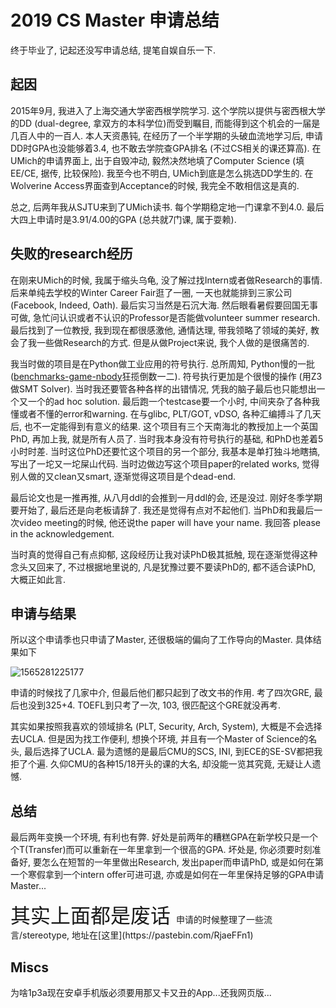 # 2019 CS Master 申请总结

终于毕业了, 记起还没写申请总结, 提笔自娱自乐一下.



## 起因

2015年9月, 我进入了上海交通大学密西根学院学习. 这个学院以提供与密西根大学的DD (dual-degree, 拿双方的本科学位)而受到瞩目, 而能得到这个机会的一届是几百人中的一百人. 本人天资愚钝, 在经历了一个半学期的头破血流地学习后, 申请DD时GPA也没能够着3.4, 也不敢去学院查GPA排名 (不过CS相关的课还算高). 在UMich的申请界面上, 出于自毁冲动, 毅然决然地填了Computer Science (填EE/CE, 据传, 比较保险). 我至今也不明白, UMich到底是怎么挑选DD学生的. 在Wolverine Access界面查到Acceptance的时候, 我完全不敢相信这是真的.



总之, 后两年我从SJTU来到了UMich读书. 每个学期稳定地一门课拿不到4.0. 最后大四上申请时是3.91/4.00的GPA (总共就7门课, 属于耍赖).



## 失败的research经历

在刚来UMich的时候, 我属于缩头乌龟, 没了解过找Intern或者做Research的事情. 后来单纯去学校的Winter Career Fair逛了一圈, 一天也就能排到三家公司 (Facebook, Indeed, Oath). 最后实习当然是石沉大海. 然后眼看暑假要回国无事可做, 急忙问认识或者不认识的Professor是否能做volunteer summer research. 最后找到了一位教授, 我到现在都很感激他, 通情达理, 带我领略了领域的美好, 教会了我一些做Research的方式. 但是从做Project来说, 我个人做的是很痛苦的. 



我当时做的项目是在Python做工业应用的符号执行. 总所周知, Python慢的一批 ([benchmarks-game-nbody](https://benchmarksgame-team.pages.debian.net/benchmarksgame/performance/nbody.html)狂揽倒数一二). 符号执行更加是个很慢的操作 (用Z3做SMT Solver). 当时我还要管各种各样的出错情况, 凭我的脑子最后也只能想出一个又一个的ad hoc solution. 最后跑一个testcase要一个小时, 中间夹杂了各种我懂或者不懂的error和warning. 在与glibc, PLT/GOT, vDSO, 各种汇编搏斗了几天后, 也不一定能得到有意义的结果. 这个项目有三个天南海北的教授加上一个英国PhD, 再加上我, 就是所有人员了. 当时我本身没有符号执行的基础, 和PhD也差着5小时时差. 当时这位PhD还要忙这个项目的另一个部分, 我基本是单打独斗地瞎搞, 写出了一坨又一坨屎山代码. 当时边做边写这个项目paper的related works, 觉得别人做的又clean又smart, 逐渐觉得这项目是个dead-end.



最后论文也是一推再推, 从八月ddl的会推到一月ddl的会, 还是没过. 刚好冬季学期要开始了, 最后还是向老板请辞了. 我还是觉得有点对不起他们. 当PhD和我最后一次video meeting的时候, 他还说the paper will have your name. 我回答 please in the acknowledgement.



当时真的觉得自己有点抑郁, 这段经历让我对读PhD极其抵触, 现在逐渐觉得这种念头又回来了, 不过根据地里说的, 凡是犹豫过要不要读PhD的, 都不适合读PhD, 大概正如此言.



## 申请与结果

所以这个申请季也只申请了Master, 还很极端的偏向了工作导向的Master. 具体结果如下

![1565281225177](D:\OneDrive\Pictures\Typora\1565281225177.png)

申请的时候找了几家中介, 但最后他们都只起到了改文书的作用. 考了四次GRE, 最后也没到325+4. TOEFL到只考了一次, 103, 很匹配这个GRE就没再考.



其实如果按照我喜欢的领域排名 (PLT, Security, Arch, System), 大概是不会选择去UCLA. 但是因为找工作便利, 想换个环境, 并且有一个Master of Science的名头, 最后选择了UCLA. 最为遗憾的是最后CMU的SCS, INI, 到ECE的SE-SV都把我拒了个遍. 久仰CMU的各种15/18开头的课的大名, 却没能一览其究竟, 无疑让人遗憾.



## 总结

最后两年变换一个环境, 有利也有弊. 好处是前两年的糟糕GPA在新学校只是一个个T(Transfer)而可以重新在一年里拿到一个很高的GPA. 坏处是, 你必须要时刻准备好, 要怎么在短暂的一年里做出Research, 发出paper而申请PhD, 或是如何在第一个寒假拿到一个intern offer可进可退, 亦或是如何在一年里保持足够的GPA申请Master...



<span style="font-size:xx-large;">
    其实上面都是废话
</span> 申请的时候整理了一些流言/stereotype, 地址在[这里](https://pastebin.com/RjaeFFn1)





## Miscs

为啥1p3a现在安卓手机版必须要用那又卡又丑的App...还我网页版...

